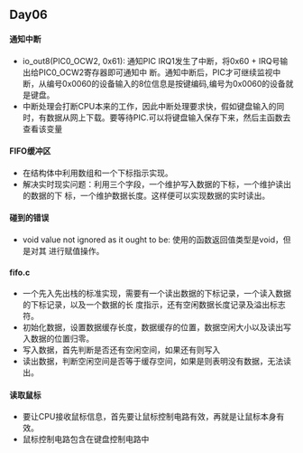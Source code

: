 ## Day06

#### 通知中断
- io_out8(PIC0_OCW2, 0x61): 通知PIC IRQ1发生了中断，将0x60 + IRQ号输出给PIC0_OCW2寄存器即可通知中
断。通知中断后，PIC才可继续监视中断，从编号0x0060的设备输入的8位信息是按键编码,编号为0x0060的设备就是键盘。
- 中断处理会打断CPU本来的工作，因此中断处理要求快，假如键盘输入的同时，有数据从网上下载。要等待PIC.可以将键盘输入保存下来，然后主函数去查看该变量
		
#### FIFO缓冲区
- 在结构体中利用数组和一个下标指示实现。
- 解决实时现实问题：利用三个字段，一个维护写入数据的下标，一个维护读出的数据的下
	标，一个维护数据长度。这样便可以实现数据的实时读出。
#### 碰到的错误
- void value not ignored as it ought to be: 使用的函数返回值类型是void，但是对其
	进行赋值操作。

#### fifo.c
- 一个先入先出栈的标准实现，需要有一个读出数据的下标记录，一个读入数据的下标记录，以及一个数据的长
度指示，还有空闲数据长度记录及溢出标志符。
- 初始化数据，设置数据缓存长度，数据缓存的位置，数据空闲大小以及读出写入数据的位置归零。
- 写入数据，首先判断是否还有空闲空间，如果还有则写入
- 读出数据，判断空闲空间是否等于缓存空间，如果是则表明没有数据，无法读出。

#### 读取鼠标
- 要让CPU接收鼠标信息，首先要让鼠标控制电路有效，再就是让鼠标本身有效。
- 鼠标控制电路包含在键盘控制电路中
